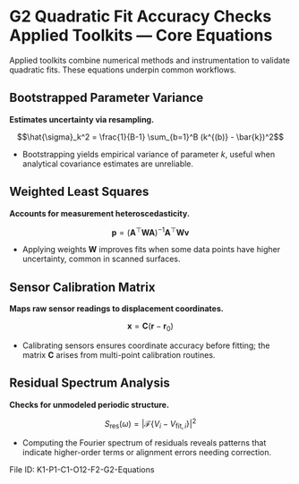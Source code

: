 # G2 Quadratic Fit Accuracy Checks Applied Toolkits — Core Equations

Applied toolkits combine numerical methods and instrumentation to validate quadratic fits. These equations underpin common workflows.

## Bootstrapped Parameter Variance
**Estimates uncertainty via resampling.**

$$\hat{\sigma}_k^2 = \frac{1}{B-1} \sum_{b=1}^B (k^{(b)} - \bar{k})^2$$

- Bootstrapping yields empirical variance of parameter $k$, useful when analytical covariance estimates are unreliable.

## Weighted Least Squares
**Accounts for measurement heteroscedasticity.**

$$\mathbf{p} = (\mathbf{A}^\top \mathbf{W} \mathbf{A})^{-1} \mathbf{A}^\top \mathbf{W} \mathbf{v}$$

- Applying weights $\mathbf{W}$ improves fits when some data points have higher uncertainty, common in scanned surfaces.

## Sensor Calibration Matrix
**Maps raw sensor readings to displacement coordinates.**

$$\mathbf{x} = \mathbf{C} (\mathbf{r} - \mathbf{r}_0)$$

- Calibrating sensors ensures coordinate accuracy before fitting; the matrix $\mathbf{C}$ arises from multi-point calibration routines.

## Residual Spectrum Analysis
**Checks for unmodeled periodic structure.**

$$S_{\mathrm{res}}(\omega) = |\mathcal{F}\{V_i - V_{\mathrm{fit},i}\}|^2$$

- Computing the Fourier spectrum of residuals reveals patterns that indicate higher-order terms or alignment errors needing correction.

File ID: K1-P1-C1-O12-F2-G2-Equations
